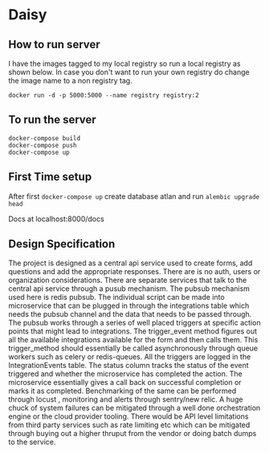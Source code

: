 # Daisy

## How to run server

I have the images tagged to my local registry so run a local registry as shown below. In case you don't want to run your own registry do change the image name to a non registry tag.

`docker run -d -p 5000:5000 --name registry registry:2`

## To run the server

```
docker-compose build
docker-compose push
docker-compose up
```

## First Time setup

After first `docker-compose up` create database atlan and run `alembic upgrade head`

Docs at localhost:8000/docs

## Design Specification

The project is designed as a central api service used to create forms, add questions and add the appropriate responses. There are is no auth, users or organization considerations.
There are separate services that talk to the central api service through a pusub mechanism. The pubsub mechanism used here is redis pubsub. The individual script can be made into
microservice that can be plugged in through the integrations table which needs the pubsub channel and the data that needs to be passed through.
The pubsub works through a series of well placed triggers at specific action points that might lead to integrations. The trigger_event method figures out all the available integrations
available for the form and then calls them. This trigger_method should essentially be called asynchronously through queue workers such as celery or redis-queues.
All the triggers are logged in the IntegrationEvents table. The status column tracks the status of the event triggered and whether the microservice has completed the action.
The microservice essentially gives a call back on successful completion or marks it as completed.
Benchmarking of the same can be performed through locust , monitoring and alerts through sentry/new relic. A huge chuck of system failures can be mitigated through a well done orchestration engine or the cloud provider tooling.
There would be API level limitations from third party services such as rate limiting etc which can be mitigated through buying out a higher thruput from the vendor or doing batch dumps to the service.
